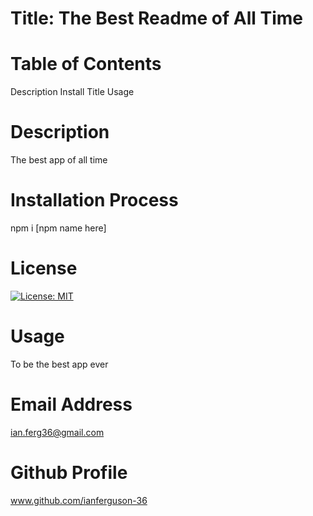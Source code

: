 
  # Title: The Best Readme of All Time
  # Table of Contents
  Description
  Install
  Title
  Usage
  # Description
   The best app of all time
  # Installation Process
   npm i [npm name here]
  # License
   [![License: MIT](https://img.shields.io/badge/License-MIT-yellow.svg)](https://opensource.org/licenses/MIT)
  # Usage 
   To be the best app ever
  # Email Address
  ian.ferg36@gmail.com
  # Github Profile
  www.github.com/ianferguson-36


